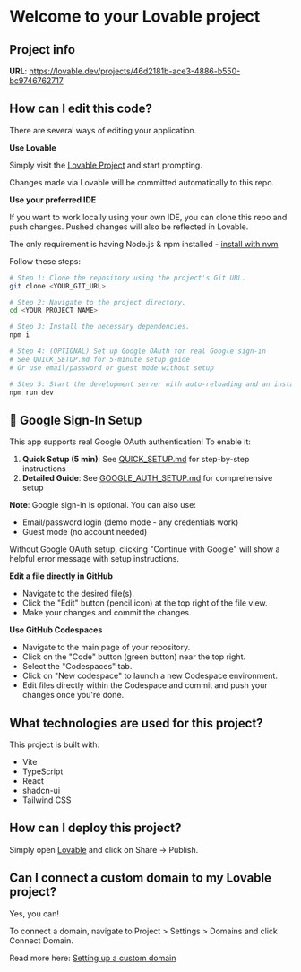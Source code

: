 # Welcome to your Lovable project

## Project info

**URL**: https://lovable.dev/projects/46d2181b-ace3-4886-b550-bc9746762717

## How can I edit this code?

There are several ways of editing your application.

**Use Lovable**

Simply visit the [Lovable Project](https://lovable.dev/projects/46d2181b-ace3-4886-b550-bc9746762717) and start prompting.

Changes made via Lovable will be committed automatically to this repo.

**Use your preferred IDE**

If you want to work locally using your own IDE, you can clone this repo and push changes. Pushed changes will also be reflected in Lovable.

The only requirement is having Node.js & npm installed - [install with nvm](https://github.com/nvm-sh/nvm#installing-and-updating)

Follow these steps:

```sh
# Step 1: Clone the repository using the project's Git URL.
git clone <YOUR_GIT_URL>

# Step 2: Navigate to the project directory.
cd <YOUR_PROJECT_NAME>

# Step 3: Install the necessary dependencies.
npm i

# Step 4: (OPTIONAL) Set up Google OAuth for real Google sign-in
# See QUICK_SETUP.md for 5-minute setup guide
# Or use email/password or guest mode without setup

# Step 5: Start the development server with auto-reloading and an instant preview.
npm run dev
```

## 🔐 Google Sign-In Setup

This app supports real Google OAuth authentication! To enable it:

1. **Quick Setup (5 min)**: See [QUICK_SETUP.md](QUICK_SETUP.md) for step-by-step instructions
2. **Detailed Guide**: See [GOOGLE_AUTH_SETUP.md](GOOGLE_AUTH_SETUP.md) for comprehensive setup

**Note**: Google sign-in is optional. You can also use:
- Email/password login (demo mode - any credentials work)
- Guest mode (no account needed)

Without Google OAuth setup, clicking "Continue with Google" will show a helpful error message with setup instructions.

**Edit a file directly in GitHub**

- Navigate to the desired file(s).
- Click the "Edit" button (pencil icon) at the top right of the file view.
- Make your changes and commit the changes.

**Use GitHub Codespaces**

- Navigate to the main page of your repository.
- Click on the "Code" button (green button) near the top right.
- Select the "Codespaces" tab.
- Click on "New codespace" to launch a new Codespace environment.
- Edit files directly within the Codespace and commit and push your changes once you're done.

## What technologies are used for this project?

This project is built with:

- Vite
- TypeScript
- React
- shadcn-ui
- Tailwind CSS

## How can I deploy this project?

Simply open [Lovable](https://lovable.dev/projects/46d2181b-ace3-4886-b550-bc9746762717) and click on Share -> Publish.

## Can I connect a custom domain to my Lovable project?

Yes, you can!

To connect a domain, navigate to Project > Settings > Domains and click Connect Domain.

Read more here: [Setting up a custom domain](https://docs.lovable.dev/features/custom-domain#custom-domain)
